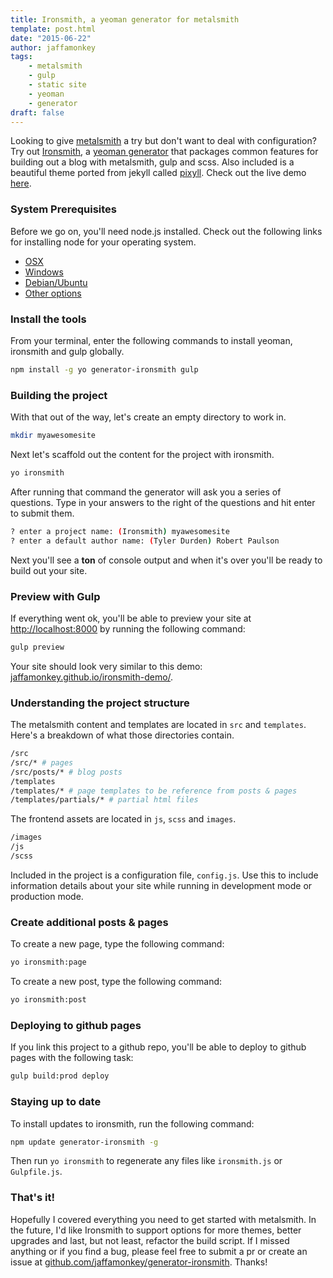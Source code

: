 ```yaml
---
title: Ironsmith, a yeoman generator for metalsmith
template: post.html
date: "2015-06-22"
author: jaffamonkey
tags:
    - metalsmith
    - gulp
    - static site
    - yeoman
    - generator
draft: false
---
```


Looking to give [metalsmith](http://metalsmith.io) a try but don't want to deal with configuration? Try out [Ironsmith](https://github.com/jaffamonkey/generator-ironsmith), a [yeoman generator](http://yeoman.io/) that packages common features for building out a blog with metalsmith, gulp and scss. Also included is a beautiful theme ported from jekyll called [pixyll](https://github.com/johnotander/pixyll). Check out the live demo [here](http://jaffamonkey.github.io/ironsmith-demo).

### System Prerequisites

Before we go on, you'll need node.js installed. Check out the following links for installing node for your operating system.

- [OSX](https://github.com/joyent/node/wiki/Installing-Node.js-via-package-manager#osx)
- [Windows](https://github.com/joyent/node/wiki/Installing-Node.js-via-package-manager#windows)
- [Debian/Ubuntu](https://github.com/joyent/node/wiki/Installing-Node.js-via-package-manager#debian-and-ubuntu-based-linux-distributions)
- [Other options](https://nodejs.org/download/)

### Install the tools

From your terminal, enter the following commands to install yeoman, ironsmith and gulp globally.

```sh
npm install -g yo generator-ironsmith gulp
```

### Building the project

With that out of the way, let's create an empty directory to work in.

```sh
mkdir myawesomesite
```

Next let's scaffold out the content for the project with ironsmith.

```sh
yo ironsmith
```

After running that command the generator will ask you a series of questions. Type in your answers to the right of the questions and hit enter to submit them.

```sh
? enter a project name: (Ironsmith) myawesomesite
? enter a default author name: (Tyler Durden) Robert Paulson
```

Next you'll see a __ton__ of console output and when it's over you'll be ready to build out your site.

### Preview with Gulp

If everything went ok, you'll be able to preview your site at [http://localhost:8000](http://localhost:8000) by running the following command:

```sh
gulp preview
```

Your site should look very similar to this demo: [jaffamonkey.github.io/ironsmith-demo/](https://jaffamonkey.github.io/ironsmith-demo/).

### Understanding the project structure

The metalsmith content and templates are located in `src` and `templates`. Here's a breakdown of what those directories contain.

```sh
/src
/src/* # pages
/src/posts/* # blog posts
/templates
/templates/* # page templates to be reference from posts & pages
/templates/partials/* # partial html files
```

The frontend assets are located in `js`, `scss` and `images`.

```sh
/images
/js
/scss
```

Included in the project is a configuration file, `config.js`. Use this to include information details about your site while running in development mode or production mode.

### Create additional posts & pages

To create a new page, type the following command:

```sh
yo ironsmith:page
```

To create a new post, type the following command:

```sh
yo ironsmith:post
```

### Deploying to github pages

If you link this project to a github repo, you'll be able to deploy to github pages with the following task:

```sh
gulp build:prod deploy
```

### Staying up to date

To install updates to ironsmith, run the following command:

```sh
npm update generator-ironsmith -g
```

Then run `yo ironsmith` to regenerate any files like `ironsmith.js` or `Gulpfile.js`.

### That's it!

Hopefully I covered everything you need to get started with metalsmith. In the future, I'd like Ironsmith to support options for more themes, better upgrades and last, but not least, refactor the build script. If I missed anything or if you find a bug, please feel free to submit a pr or create an issue at [github.com/jaffamonkey/generator-ironsmith](https://github.com/jaffamonkey/generator-ironsmith). Thanks!
